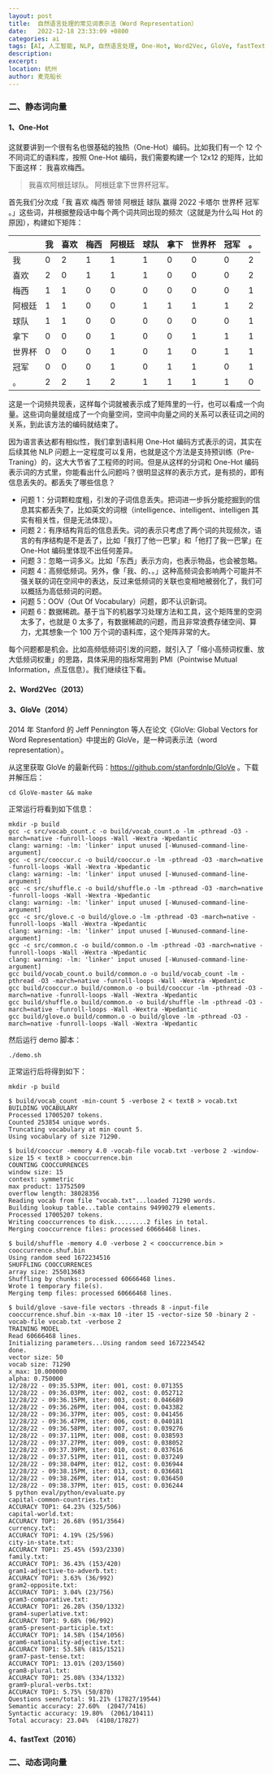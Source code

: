 ```yaml
---
layout: post
title:  自然语言处理的常见词表示法（Word Representation）
date:   2022-12-18 23:33:09 +0800
categories: ai
tags: [AI, 人工智能, NLP, 自然语言处理, One-Hot, Word2Vec, GloVe, fastText]
description: 
excerpt: 
location: 杭州
author: 麦克船长
---
```


### 二、静态词向量

#### 1、One-Hot

这就要讲到一个很有名也很基础的独热（One-Hot）编码。比如我们有一个 12 个不同词汇的语料库，按照 One-Hot 编码，我们需要构建一个 12x12 的矩阵，比如下面这样：
我喜欢梅西。

> 我喜欢阿根廷球队。
> 阿根廷拿下世界杯冠军。

首先我们分次成「我 喜欢 梅西 带领 阿根廷 球队 赢得 2022 卡塔尔 世界杯 冠军 。」这些词，并根据整段话中每个两个词共同出现的频次（这就是为什么叫 Hot 的原因），构建如下矩阵：

|       | 我     | 喜欢  | 梅西   | 阿根廷| 球队   | 拿下  | 世界杯 | 冠军   | 。    |
|-------|-------|-------|-------|-------|-------|-------|-------|-------|-------|
| 我    | 0     |  2    |  1    |  1    |  1    |   0   |   0   |    0  |   2   |
| 喜欢  | 2      | 0     |  1    | 1     | 1     |  0    |  0    |   0   |  2    |
| 梅西  | 1      | 1     |  0    | 0     | 0     |  0    |  0    |   0   |  1    |
| 阿根廷 | 1      | 1     | 0     | 0     | 1     | 1     | 1     |  1    | 2     |
| 球队  |  1     | 1     |  0    |  0    |  0    |  0    |  0    |  0    |  1    |
| 拿下  |  0     | 0     |  0    |  1    |  0    |  0    |  1    |  1    |  1    |
| 世界杯 | 0      | 0     | 0     | 1     | 0     | 1     | 0     | 1     | 1     |
| 冠军  |  0     |  0    |  0    |  1    |  0    |  1    |  1    |  0    |  1    |
| 。    |  2     |  2    |  1    |  2    |  1    |  1    |  1    |  1    |  0    |

这是一个词频共现表，这样每个词就被表示成了矩阵里的一行，也可以看成一个向量。这些词向量就组成了一个向量空间，空间中向量之间的关系可以表征词之间的关系，到此该方法的编码就结束了。

因为语言表达都有相似性，我们拿到语料用 One-Hot 编码方式表示的词，其实在后续其他 NLP 问题上一定程度可以复用，也就是这个方法是支持预训练（Pre-Traning）的，这大大节省了工程师的时间。但是从这样的分词和 One-Hot 编码表示词的方式里，你能看出什么问题吗？很明显这样的表示方式，是有损的，即有信息丢失的。都丢失了哪些信息？

* 问题 1：分词颗粒度粗，引发的子词信息丢失。把词进一步拆分能挖掘到的信息其实都丢失了，比如英文的词根（intelligence、intelligent、intelligen 其实有相关性，但是无法体现）。
* 问题 2：有序结构背后的信息丢失。词的表示只考虑了两个词的共现频次，语言的有序结构是不是丢了，比如「我打了他一巴掌」和「他打了我一巴掌」在 One-Hot 编码里体现不出任何差异。
* 问题 3：忽略一词多义。比如「东西」表示方向，也表示物品，也会被忽略。
* 问题 4：高频低频词。另外，像「我、的、。」这种高频词会影响两个可能并不强关联的词在空间中的表达，反过来低频词的关联也变相地被弱化了，我们可以概括为高低频词的问题。
* 问题 5：OOV（Out Of Vocabulary）问题，即不认识新词。
* 问题 6：数据稀疏。基于当下的机器学习处理方法和工具，这个矩阵里的空洞太多了，也就是 0 太多了，有数据稀疏的问题，而且非常浪费存储空间、算力，尤其想象一个 100 万个词的语料库，这个矩阵非常的大。

每个问题都是机会。比如高频低频词引发的问题，就引入了「缩小高频词权重、放大低频词权重」的思路，具体采用的指标常用到 PMI（Pointwise Mutual Information，点互信息）。我们继续往下看。

#### 2、Word2Vec（2013）

#### 3、GloVe（2014）

2014 年 Stanford 的 Jeff Pennington 等人在论文《GloVe: Global Vectors for Word Representation》中提出的 GloVe，是一种词表示法（word representation）。

从这里获取 GloVe 的最新代码：https://github.com/stanfordnlp/GloVe 。下载并解压后：

```shell
cd GloVe-master && make
```

正常运行将看到如下信息：

```shell
mkdir -p build
gcc -c src/vocab_count.c -o build/vocab_count.o -lm -pthread -O3 -march=native -funroll-loops -Wall -Wextra -Wpedantic
clang: warning: -lm: 'linker' input unused [-Wunused-command-line-argument]
gcc -c src/cooccur.c -o build/cooccur.o -lm -pthread -O3 -march=native -funroll-loops -Wall -Wextra -Wpedantic
clang: warning: -lm: 'linker' input unused [-Wunused-command-line-argument]
gcc -c src/shuffle.c -o build/shuffle.o -lm -pthread -O3 -march=native -funroll-loops -Wall -Wextra -Wpedantic
clang: warning: -lm: 'linker' input unused [-Wunused-command-line-argument]
gcc -c src/glove.c -o build/glove.o -lm -pthread -O3 -march=native -funroll-loops -Wall -Wextra -Wpedantic
clang: warning: -lm: 'linker' input unused [-Wunused-command-line-argument]
gcc -c src/common.c -o build/common.o -lm -pthread -O3 -march=native -funroll-loops -Wall -Wextra -Wpedantic
clang: warning: -lm: 'linker' input unused [-Wunused-command-line-argument]
gcc build/vocab_count.o build/common.o -o build/vocab_count -lm -pthread -O3 -march=native -funroll-loops -Wall -Wextra -Wpedantic
gcc build/cooccur.o build/common.o -o build/cooccur -lm -pthread -O3 -march=native -funroll-loops -Wall -Wextra -Wpedantic
gcc build/shuffle.o build/common.o -o build/shuffle -lm -pthread -O3 -march=native -funroll-loops -Wall -Wextra -Wpedantic
gcc build/glove.o build/common.o -o build/glove -lm -pthread -O3 -march=native -funroll-loops -Wall -Wextra -Wpedantic
```

然后运行 demo 脚本：

```shell
./demo.sh
```

正常运行后将得到如下：

```shell
mkdir -p build

$ build/vocab_count -min-count 5 -verbose 2 < text8 > vocab.txt
BUILDING VOCABULARY
Processed 17005207 tokens.
Counted 253854 unique words.
Truncating vocabulary at min count 5.
Using vocabulary of size 71290.

$ build/cooccur -memory 4.0 -vocab-file vocab.txt -verbose 2 -window-size 15 < text8 > cooccurrence.bin
COUNTING COOCCURRENCES
window size: 15
context: symmetric
max product: 13752509
overflow length: 38028356
Reading vocab from file "vocab.txt"...loaded 71290 words.
Building lookup table...table contains 94990279 elements.
Processed 17005207 tokens.
Writing cooccurrences to disk.........2 files in total.
Merging cooccurrence files: processed 60666468 lines.

$ build/shuffle -memory 4.0 -verbose 2 < cooccurrence.bin > cooccurrence.shuf.bin
Using random seed 1672234516
SHUFFLING COOCCURRENCES
array size: 255013683
Shuffling by chunks: processed 60666468 lines.
Wrote 1 temporary file(s).
Merging temp files: processed 60666468 lines.

$ build/glove -save-file vectors -threads 8 -input-file cooccurrence.shuf.bin -x-max 10 -iter 15 -vector-size 50 -binary 2 -vocab-file vocab.txt -verbose 2
TRAINING MODEL
Read 60666468 lines.
Initializing parameters...Using random seed 1672234542
done.
vector size: 50
vocab size: 71290
x_max: 10.000000
alpha: 0.750000
12/28/22 - 09:35.53PM, iter: 001, cost: 0.071355
12/28/22 - 09:36.03PM, iter: 002, cost: 0.052712
12/28/22 - 09:36.15PM, iter: 003, cost: 0.046689
12/28/22 - 09:36.26PM, iter: 004, cost: 0.043382
12/28/22 - 09:36.37PM, iter: 005, cost: 0.041456
12/28/22 - 09:36.47PM, iter: 006, cost: 0.040181
12/28/22 - 09:36.58PM, iter: 007, cost: 0.039276
12/28/22 - 09:37.11PM, iter: 008, cost: 0.038593
12/28/22 - 09:37.27PM, iter: 009, cost: 0.038052
12/28/22 - 09:37.39PM, iter: 010, cost: 0.037616
12/28/22 - 09:37.51PM, iter: 011, cost: 0.037249
12/28/22 - 09:38.04PM, iter: 012, cost: 0.036944
12/28/22 - 09:38.15PM, iter: 013, cost: 0.036681
12/28/22 - 09:38.26PM, iter: 014, cost: 0.036450
12/28/22 - 09:38.37PM, iter: 015, cost: 0.036244
$ python eval/python/evaluate.py
capital-common-countries.txt:
ACCURACY TOP1: 64.23% (325/506)
capital-world.txt:
ACCURACY TOP1: 26.68% (951/3564)
currency.txt:
ACCURACY TOP1: 4.19% (25/596)
city-in-state.txt:
ACCURACY TOP1: 25.45% (593/2330)
family.txt:
ACCURACY TOP1: 36.43% (153/420)
gram1-adjective-to-adverb.txt:
ACCURACY TOP1: 3.63% (36/992)
gram2-opposite.txt:
ACCURACY TOP1: 3.04% (23/756)
gram3-comparative.txt:
ACCURACY TOP1: 26.28% (350/1332)
gram4-superlative.txt:
ACCURACY TOP1: 9.68% (96/992)
gram5-present-participle.txt:
ACCURACY TOP1: 14.58% (154/1056)
gram6-nationality-adjective.txt:
ACCURACY TOP1: 53.58% (815/1521)
gram7-past-tense.txt:
ACCURACY TOP1: 13.01% (203/1560)
gram8-plural.txt:
ACCURACY TOP1: 25.08% (334/1332)
gram9-plural-verbs.txt:
ACCURACY TOP1: 5.75% (50/870)
Questions seen/total: 91.21% (17827/19544)
Semantic accuracy: 27.60%  (2047/7416)
Syntactic accuracy: 19.80%  (2061/10411)
Total accuracy: 23.04%  (4108/17827)
```

#### 4、fastText（2016）


### 二、动态词向量

